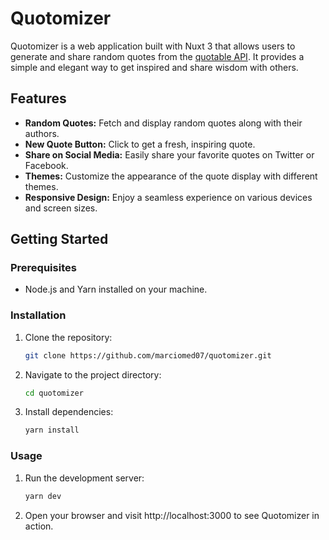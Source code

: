 # Quotomizer

Quotomizer is a web application built with Nuxt 3 that allows users to generate and share random quotes from the [quotable API](https://github.com/lukePeavey/quotable). It provides a simple and elegant way to get inspired and share wisdom with others.

## Features

- **Random Quotes:** Fetch and display random quotes along with their authors.
- **New Quote Button:** Click to get a fresh, inspiring quote.
- **Share on Social Media:** Easily share your favorite quotes on Twitter or Facebook.
- **Themes:** Customize the appearance of the quote display with different themes.
- **Responsive Design:** Enjoy a seamless experience on various devices and screen sizes.

## Getting Started

### Prerequisites

- Node.js and Yarn installed on your machine.

### Installation

1. Clone the repository:

   ```bash
   git clone https://github.com/marciomed07/quotomizer.git
   ```

2. Navigate to the project directory:

   ```bash
   cd quotomizer
   ```

3. Install dependencies:
   ```bash
   yarn install
   ```

### Usage

1. Run the development server:
   ```bash
   yarn dev
   ```
2. Open your browser and visit http://localhost:3000 to see Quotomizer in action.

